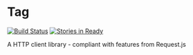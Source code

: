 # Tag
[![Build Status](https://travis-ci.org/seanstrom/tag.svg?branch=master)](https://travis-ci.org/seanstrom/tag)
[![Stories in Ready](https://badge.waffle.io/seanstrom/tag.png?label=ready&title=Ready)](http://waffle.io/seanstrom/tag)

A HTTP client library - compliant with features from Request.js
